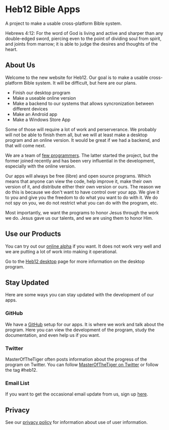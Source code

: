 # Heb12 Bible Apps
A project to make a usable cross-platform Bible system.

Hebrews 4:12:
  For the word of God is living and active and sharper than any double-edged sword, piercing even to the point of dividing soul from spirit, and joints from marrow; it is able to judge the desires and thoughts of the heart.

## About Us
Welcome to the new website for Heb12. Our goal is to make a usable cross-platform Bible system. It will be difficult, but here are our plans.

- Finish our desktop program
- Make a useable online version
- Make a backend to our systems that allows syncronization between different devices
- Make an Android app
- Make a Windows Store App

Some of those will require a lot of work and perserverance. We probably will not be able to finish them all, but we will at least make a desktop program and an online version. It would be great if we had a backend, and that will come next.

We are a team of [few programmers](members). The latter started the project, but the former joined recently and has been very influential in the development, especially with the online version.

Our apps will always be free (libre) and open source programs. Which means that anyone can view the code, help improve it, make their own version of it, and distribute either their own version or ours. The reason we do this is because we don't want to have control over your app. We give it to you and give you the freedom to do what you want to do with it. We do not spy on you, we do not restrict what you can do with the program, etc.

Most importantly, we want the programs to honor Jesus through the work we do. Jesus gave us our talents, and we are using them to honor Him.

## Use our Products
You can try out our [online alpha](http://heb12.ml/heb12) if you want. It does not work very well and we are putting a lot of work into making it operational.

Go to the [Heb12 desktop](desktop) page for more information on the desktop program.

## Stay Updated
Here are some ways you can stay updated with the development of our apps.

### GitHub
We have a [GitHub](https://github.com/heb12) setup for our apps. It is where we work and talk about the program. Here you can view the development of the program, study the documentation, and even help us if you want.

### Twitter
MasterOfTheTiger often posts information about the progress of the program on Twitter. You can follow [MasterOfTheTiger on Twitter](https://twitter.com/MasterOTheTiger) or follow the tag #heb12.

### Email List
If you want to get the occasional email update from us, sign up [here](http://eepurl.com/drH8Kb).


## Privacy
See our [privacy policy](privacy) for information about use of user information.
